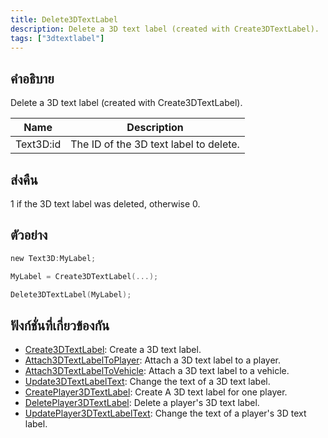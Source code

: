 ```yaml
---
title: Delete3DTextLabel
description: Delete a 3D text label (created with Create3DTextLabel).
tags: ["3dtextlabel"]
---
```


## คำอธิบาย

Delete a 3D text label (created with Create3DTextLabel).

| Name      | Description                            |
| --------- | -------------------------------------- |
| Text3D:id | The ID of the 3D text label to delete. |

## ส่งคืน

1 if the 3D text label was deleted, otherwise 0.

## ตัวอย่าง

```c
new Text3D:MyLabel;

MyLabel = Create3DTextLabel(...);

Delete3DTextLabel(MyLabel);
```

## ฟังก์ชั่นที่เกี่ยวข้องกัน

- [Create3DTextLabel](../../scripting/functions/Create3DTextLabel.md): Create a 3D text label.
- [Attach3DTextLabelToPlayer](../../scripting/functions/Attach3DTextLabelToPlayer.md): Attach a 3D text label to a player.
- [Attach3DTextLabelToVehicle](../../scripting/functions/Attach3DTextLabelToVehicle.md): Attach a 3D text label to a vehicle.
- [Update3DTextLabelText](../../scripting/functions/Update3DTextLabelText.md): Change the text of a 3D text label.
- [CreatePlayer3DTextLabel](../../scripting/functions/CreatePlayer3DTextLabel.md): Create A 3D text label for one player.
- [DeletePlayer3DTextLabel](../../scripting/functions/DeletePlayer3DTextLabel.md): Delete a player's 3D text label.
- [UpdatePlayer3DTextLabelText](../../scripting/functions/UpdatePlayer3DTextLabelText.md): Change the text of a player's 3D text label.
